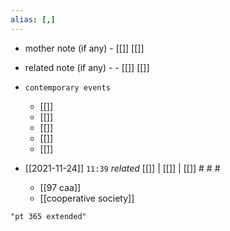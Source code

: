 ```yaml
---
alias: [,]
---
```

- mother note (if any)
		- [[]] [[]]
- related note (if any) -
		- [[]] [[]]
- `contemporary events`
	- [[]]
	- [[]]
	- [[]]
	- [[]]
	- [[]]

- [[2021-11-24]]  `11:39` _related_ [[]] | [[]] | [[]] # # #
	- [[97 caa]]
	- [[cooperative society]]

```query
"pt 365 extended"
```